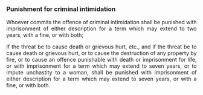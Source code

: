### Punishment for criminal intimidation
<div style="text-align: justify">

Whoever commits the offence of criminal intimidation shall be punished with imprisonment of either description for a term which may extend to two years, with a fine, or with both;

</p>

If the threat be to cause death or grievous hurt, etc., and if the threat be to cause death or grievous hurt, or to cause the destruction of any property by fire, or to cause an offence punishable with death or imprisonment for life, or with imprisonment for a term which may extend to seven years, or to impute unchastity to a woman, shall be punished with imprisonment of either description for a term which may extend to seven years, or with a fine, or with both.

</div>